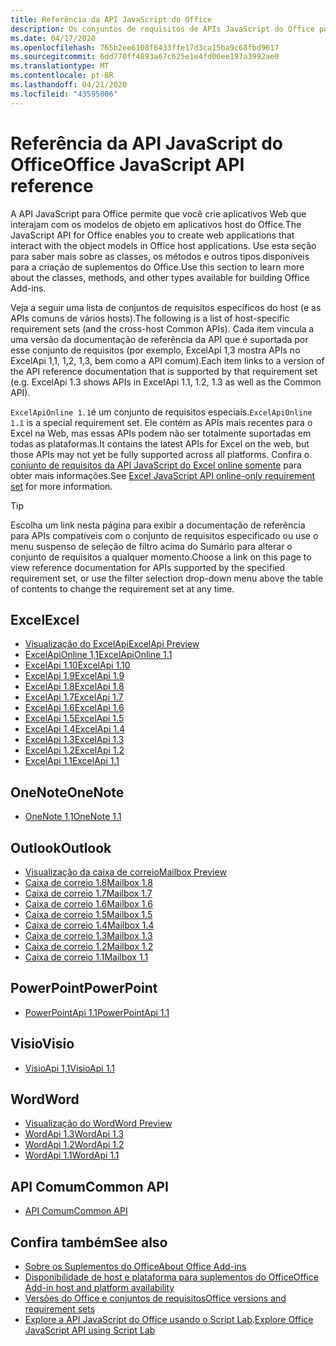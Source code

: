 ```yaml
---
title: Referência da API JavaScript do Office
description: Os conjuntos de requisitos de APIs JavaScript do Office por host.
ms.date: 04/17/2020
ms.openlocfilehash: 765b2ee6108f6433ffe17d3ca15ba9c68fbd9617
ms.sourcegitcommit: 6dd770ff4893a67c625e1e4fd06ee197a3992ae0
ms.translationtype: MT
ms.contentlocale: pt-BR
ms.lasthandoff: 04/21/2020
ms.locfileid: "43595006"
---
```

# <a name="office-javascript-api-reference"></a><span data-ttu-id="6ed76-103">Referência da API JavaScript do Office</span><span class="sxs-lookup"><span data-stu-id="6ed76-103">Office JavaScript API reference</span></span>

<span data-ttu-id="6ed76-104">A API JavaScript para Office permite que você crie aplicativos Web que interajam com os modelos de objeto em aplicativos host do Office.</span><span class="sxs-lookup"><span data-stu-id="6ed76-104">The JavaScript API for Office enables you to create web applications that interact with the object models in Office host applications.</span></span> <span data-ttu-id="6ed76-105">Use esta seção para saber mais sobre as classes, os métodos e outros tipos disponíveis para a criação de suplementos do Office.</span><span class="sxs-lookup"><span data-stu-id="6ed76-105">Use this section to learn more about the classes, methods, and other types available for building Office Add-ins.</span></span>

<span data-ttu-id="6ed76-106">Veja a seguir uma lista de conjuntos de requisitos específicos do host (e as APIs comuns de vários hosts).</span><span class="sxs-lookup"><span data-stu-id="6ed76-106">The following is a list of host-specific requirement sets (and the cross-host Common APIs).</span></span> <span data-ttu-id="6ed76-107">Cada item vincula a uma versão da documentação de referência da API que é suportada por esse conjunto de requisitos (por exemplo, ExcelApi 1,3 mostra APIs no ExcelApi 1,1, 1,2, 1,3, bem como a API comum).</span><span class="sxs-lookup"><span data-stu-id="6ed76-107">Each item links to a version of the API reference documentation that is supported by that requirement set (e.g. ExcelApi 1.3 shows APIs in ExcelApi 1.1, 1.2, 1.3 as well as the Common API).</span></span>

<span data-ttu-id="6ed76-108">`ExcelApiOnline 1.1`é um conjunto de requisitos especiais.</span><span class="sxs-lookup"><span data-stu-id="6ed76-108">`ExcelApiOnline 1.1` is a special requirement set.</span></span> <span data-ttu-id="6ed76-109">Ele contém as APIs mais recentes para o Excel na Web, mas essas APIs podem não ser totalmente suportadas em todas as plataformas.</span><span class="sxs-lookup"><span data-stu-id="6ed76-109">It contains the latest APIs for Excel on the web, but those APIs may not yet be fully supported across all platforms.</span></span> <span data-ttu-id="6ed76-110">Confira o [conjunto de requisitos da API JavaScript do Excel online somente](/office/dev/add-ins/reference/requirement-sets/excel-api-online-requirement-set) para obter mais informações.</span><span class="sxs-lookup"><span data-stu-id="6ed76-110">See [Excel JavaScript API online-only requirement set](/office/dev/add-ins/reference/requirement-sets/excel-api-online-requirement-set) for more information.</span></span>

> [!TIP]
> <span data-ttu-id="6ed76-111">Escolha um link nesta página para exibir a documentação de referência para APIs compatíveis com o conjunto de requisitos especificado ou use o menu suspenso de seleção de filtro acima do Sumário para alterar o conjunto de requisitos a qualquer momento.</span><span class="sxs-lookup"><span data-stu-id="6ed76-111">Choose a link on this page to view reference documentation for APIs supported by the specified requirement set, or use the filter selection drop-down menu above the table of contents to change the requirement set at any time.</span></span>

## <a name="excel"></a><span data-ttu-id="6ed76-112">Excel</span><span class="sxs-lookup"><span data-stu-id="6ed76-112">Excel</span></span>

- [<span data-ttu-id="6ed76-113">Visualização do ExcelApi</span><span class="sxs-lookup"><span data-stu-id="6ed76-113">ExcelApi Preview</span></span>](/javascript/api/excel?view=excel-js-preview)
- [<span data-ttu-id="6ed76-114">ExcelApiOnline 1,1</span><span class="sxs-lookup"><span data-stu-id="6ed76-114">ExcelApiOnline 1.1</span></span>](/javascript/api/excel?view=excel-js-online)
- [<span data-ttu-id="6ed76-115">ExcelApi 1.10</span><span class="sxs-lookup"><span data-stu-id="6ed76-115">ExcelApi 1.10</span></span>](/javascript/api/excel?view=excel-js-1.10)
- [<span data-ttu-id="6ed76-116">ExcelApi 1.9</span><span class="sxs-lookup"><span data-stu-id="6ed76-116">ExcelApi 1.9</span></span>](/javascript/api/excel?view=excel-js-1.9)
- [<span data-ttu-id="6ed76-117">ExcelApi 1.8</span><span class="sxs-lookup"><span data-stu-id="6ed76-117">ExcelApi 1.8</span></span>](/javascript/api/excel?view=excel-js-1.8)
- [<span data-ttu-id="6ed76-118">ExcelApi 1.7</span><span class="sxs-lookup"><span data-stu-id="6ed76-118">ExcelApi 1.7</span></span>](/javascript/api/excel?view=excel-js-1.7)
- [<span data-ttu-id="6ed76-119">ExcelApi 1.6</span><span class="sxs-lookup"><span data-stu-id="6ed76-119">ExcelApi 1.6</span></span>](/javascript/api/excel?view=excel-js-1.6)
- [<span data-ttu-id="6ed76-120">ExcelApi 1.5</span><span class="sxs-lookup"><span data-stu-id="6ed76-120">ExcelApi 1.5</span></span>](/javascript/api/excel?view=excel-js-1.5)
- [<span data-ttu-id="6ed76-121">ExcelApi 1.4</span><span class="sxs-lookup"><span data-stu-id="6ed76-121">ExcelApi 1.4</span></span>](/javascript/api/excel?view=excel-js-1.4)
- [<span data-ttu-id="6ed76-122">ExcelApi 1.3</span><span class="sxs-lookup"><span data-stu-id="6ed76-122">ExcelApi 1.3</span></span>](/javascript/api/excel?view=excel-js-1.3)
- [<span data-ttu-id="6ed76-123">ExcelApi 1.2</span><span class="sxs-lookup"><span data-stu-id="6ed76-123">ExcelApi 1.2</span></span>](/javascript/api/excel?view=excel-js-1.2)
- [<span data-ttu-id="6ed76-124">ExcelApi 1.1</span><span class="sxs-lookup"><span data-stu-id="6ed76-124">ExcelApi 1.1</span></span>](/javascript/api/excel?view=excel-js-1.1)

## <a name="onenote"></a><span data-ttu-id="6ed76-125">OneNote</span><span class="sxs-lookup"><span data-stu-id="6ed76-125">OneNote</span></span>

- [<span data-ttu-id="6ed76-126">OneNote 1,1</span><span class="sxs-lookup"><span data-stu-id="6ed76-126">OneNote 1.1</span></span>](/javascript/api/onenote?view=onenote-js-1.1)

## <a name="outlook"></a><span data-ttu-id="6ed76-127">Outlook</span><span class="sxs-lookup"><span data-stu-id="6ed76-127">Outlook</span></span>

- [<span data-ttu-id="6ed76-128">Visualização da caixa de correio</span><span class="sxs-lookup"><span data-stu-id="6ed76-128">Mailbox Preview</span></span>](/javascript/api/outlook?view=outlook-js-preview)
- [<span data-ttu-id="6ed76-129">Caixa de correio 1.8</span><span class="sxs-lookup"><span data-stu-id="6ed76-129">Mailbox 1.8</span></span>](/javascript/api/outlook?view=outlook-js-1.8)
- [<span data-ttu-id="6ed76-130">Caixa de correio 1.7</span><span class="sxs-lookup"><span data-stu-id="6ed76-130">Mailbox 1.7</span></span>](/javascript/api/outlook?view=outlook-js-1.7)
- [<span data-ttu-id="6ed76-131">Caixa de correio 1.6</span><span class="sxs-lookup"><span data-stu-id="6ed76-131">Mailbox 1.6</span></span>](/javascript/api/outlook?view=outlook-js-1.6)
- [<span data-ttu-id="6ed76-132"> Caixa de correio 1.5</span><span class="sxs-lookup"><span data-stu-id="6ed76-132">Mailbox 1.5</span></span>](/javascript/api/outlook?view=outlook-js-1.5)
- [<span data-ttu-id="6ed76-133"> Caixa de correio 1.4</span><span class="sxs-lookup"><span data-stu-id="6ed76-133">Mailbox 1.4</span></span>](/javascript/api/outlook?view=outlook-js-1.4)
- [<span data-ttu-id="6ed76-134"> Caixa de correio 1.3</span><span class="sxs-lookup"><span data-stu-id="6ed76-134">Mailbox 1.3</span></span>](/javascript/api/outlook?view=outlook-js-1.3)
- [<span data-ttu-id="6ed76-135">Caixa de correio 1.2</span><span class="sxs-lookup"><span data-stu-id="6ed76-135">Mailbox 1.2</span></span>](/javascript/api/outlook?view=outlook-js-1.2)
- [<span data-ttu-id="6ed76-136"> Caixa de correio 1.1</span><span class="sxs-lookup"><span data-stu-id="6ed76-136">Mailbox 1.1</span></span>](/javascript/api/outlook?view=outlook-js-1.1)

## <a name="powerpoint"></a><span data-ttu-id="6ed76-137">PowerPoint</span><span class="sxs-lookup"><span data-stu-id="6ed76-137">PowerPoint</span></span>

- [<span data-ttu-id="6ed76-138">PowerPointApi 1.1</span><span class="sxs-lookup"><span data-stu-id="6ed76-138">PowerPointApi 1.1</span></span>](/javascript/api/powerpoint?view=powerpoint-js-1.1)

## <a name="visio"></a><span data-ttu-id="6ed76-139">Visio</span><span class="sxs-lookup"><span data-stu-id="6ed76-139">Visio</span></span>

- [<span data-ttu-id="6ed76-140">VisioApi 1,1</span><span class="sxs-lookup"><span data-stu-id="6ed76-140">VisioApi 1.1</span></span>](/javascript/api/visio?view=visio-js-1.1)

## <a name="word"></a><span data-ttu-id="6ed76-141">Word</span><span class="sxs-lookup"><span data-stu-id="6ed76-141">Word</span></span>

- [<span data-ttu-id="6ed76-142">Visualização do Word</span><span class="sxs-lookup"><span data-stu-id="6ed76-142">Word Preview</span></span>](/javascript/api/word?view=word-js-preview)
- [<span data-ttu-id="6ed76-143">WordApi 1.3</span><span class="sxs-lookup"><span data-stu-id="6ed76-143">WordApi 1.3</span></span>](/javascript/api/word?view=word-js-1.3)
- [<span data-ttu-id="6ed76-144">WordApi 1.2</span><span class="sxs-lookup"><span data-stu-id="6ed76-144">WordApi 1.2</span></span>](/javascript/api/word?view=word-js-1.2)
- [<span data-ttu-id="6ed76-145">WordApi 1.1</span><span class="sxs-lookup"><span data-stu-id="6ed76-145">WordApi 1.1</span></span>](/javascript/api/word?view=word-js-1.1)

## <a name="common-api"></a><span data-ttu-id="6ed76-146">API Comum</span><span class="sxs-lookup"><span data-stu-id="6ed76-146">Common API</span></span>

- [<span data-ttu-id="6ed76-147">API Comum</span><span class="sxs-lookup"><span data-stu-id="6ed76-147">Common API</span></span>](/javascript/api/office?view=common-js)

## <a name="see-also"></a><span data-ttu-id="6ed76-148">Confira também</span><span class="sxs-lookup"><span data-stu-id="6ed76-148">See also</span></span>

- [<span data-ttu-id="6ed76-149">Sobre os Suplementos do Office</span><span class="sxs-lookup"><span data-stu-id="6ed76-149">About Office Add-ins</span></span>](/office/dev/add-ins/overview)
- [<span data-ttu-id="6ed76-150">Disponibilidade de host e plataforma para suplementos do Office</span><span class="sxs-lookup"><span data-stu-id="6ed76-150">Office Add-in host and platform availability</span></span>](/office/dev/add-ins/overview/office-add-in-availability)
- [<span data-ttu-id="6ed76-151">Versões do Office e conjuntos de requisitos</span><span class="sxs-lookup"><span data-stu-id="6ed76-151">Office versions and requirement sets</span></span>](/office/dev/add-ins/develop/office-versions-and-requirement-sets)
- <span data-ttu-id="6ed76-152">[Explore a API JavaScript do Office usando o Script Lab](/office/dev/add-ins/overview/explore-with-script-lab).</span><span class="sxs-lookup"><span data-stu-id="6ed76-152">[Explore Office JavaScript API using Script Lab](/office/dev/add-ins/overview/explore-with-script-lab)</span></span>

